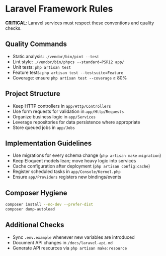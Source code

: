 <!-- LARAVEL:START -->
# Laravel Framework Rules

**CRITICAL**: Laravel services must respect these conventions and quality checks.

## Quality Commands
- Static analysis: `./vendor/bin/pint --test`
- Lint style: `./vendor/bin/phpcs --standard=PSR12 app/`
- Unit tests: `php artisan test`
- Feature tests: `php artisan test --testsuite=Feature`
- Coverage: ensure `php artisan test --coverage` ≥ 80%

## Project Structure
- Keep HTTP controllers in `app/Http/Controllers`
- Use form requests for validation in `app/Http/Requests`
- Organize business logic in `app/Services`
- Leverage repositories for data persistence where appropriate
- Store queued jobs in `app/Jobs`

## Implementation Guidelines
- Use migrations for every schema change (`php artisan make:migration`)
- Keep Eloquent models lean; move heavy logic into services
- Cache configuration after deployment (`php artisan config:cache`)
- Register scheduled tasks in `app/Console/Kernel.php`
- Ensure `app/Providers` registers new bindings/events

## Composer Hygiene
```bash
composer install --no-dev --prefer-dist
composer dump-autoload
```

## Additional Checks
- Sync `.env.example` whenever new variables are introduced
- Document API changes in `/docs/laravel-api.md`
- Generate API resources via `php artisan make:resource`

<!-- LARAVEL:END -->
